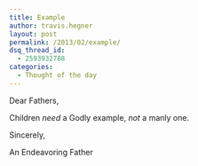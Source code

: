 ```yaml
---
title: Example
author: travis.hegner
layout: post
permalink: /2013/02/example/
dsq_thread_id:
  - 2593932788
categories:
  - Thought of the day
---
```

Dear Fathers,

Children *need* a Godly example, *not* a manly one.

Sincerely,

An Endeavoring Father